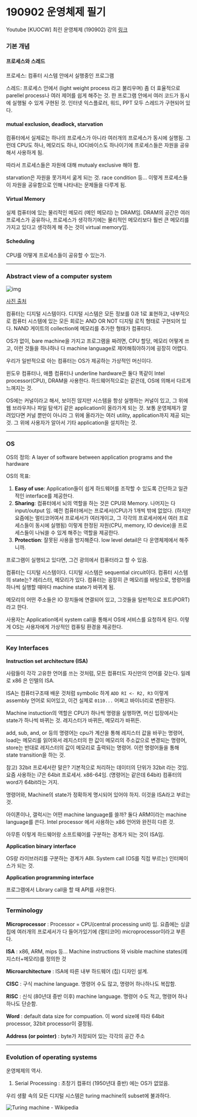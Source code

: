 # 190902 운영체제 필기

Youtube [KUOCW] 최린 운영체제 (190902) 강의 [링크](https://www.youtube.com/watch?time_continue=74&v=6Q5Gb1fxNMk&feature=emb_title)

### 기본 개념

#### 프로세스와 스레드

프로세스: 컴퓨터 시스템 안에서 실행중인 프로그램

스레드: 프로세스 안에서 (light weight process 라고 불리우며) 좀 더 효율적으로 parellel process나 여러 제어를 쉽게 해주는 것. 한 프로그램 안에서 여러 코드가 동시에 실행될 수 있게 구현된 것. 인터넷 익스플로러, 워드, PPT 모두 스레드가 구현되어 있다.

#### mutual exclusion, deadlock, starvation

컴퓨터에서 실제로는 하나의 프로세스가 아니라 여러개의 프로세스가 동시에 실행됨. 그런데 CPU도 하나, 메모리도 하나, IO디바이스도 하나이기에 프로세스들은 자원을 공유해서 사용하게 됨.

따라서 프로세스들은 자원에 대해 mutualy exclusive 해야 함.

starvation은 자원을 못가져서 굶게 되는 것. race condition 등... 이렇게 프로세스들이 자원을 공유함으로 인해 나타내는 문제들을 다루게 됨.

#### Virtual Memory

실제 컴퓨터에 있는 물리적인 메모리 (메인 메모리) 는 DRAM임. DRAM의 공간은 여러 프로세스가 공유하나, 프로세스가 생각하기에는 물리적인 메모리보다 훨씬 큰 메모리를 가지고 있다고 생각하게 해 주는 것이 virtual memory임.

#### Scheduling

CPU를 어떻게 프로세스들이 공유할 수 있는가.

---

### Abstract view of a computer system

![img](https://www.cs.uic.edu/~jbell/CourseNotes/OperatingSystems/images/Chapter1/1_1_SystemComponents.jpg)

[사진 출처](https://www.cs.uic.edu/~jbell/CourseNotes/OperatingSystems/1_Introduction.html)

컴퓨터는 디지털 시스템이다. 디지털 시스템은 모든 정보를 0과 1로 표현하고, 내부적으로 컴퓨터 시스템에 있는 모든 회로는 AND OR NOT 디지털 로직 형태로 구현되어 있다. NAND 게이트의 collection에 메모리를 추가한 형태가 컴퓨터다.

OS가 없이, bare machine을 가지고 프로그램을 짜려면, CPU 할당, 메모리 어떻게 쓰고, 이런 것들을 하나하나 다 machine language로 제어해줘야하기에 굉장히 어렵다. 

우리가 일반적으로 아는 컴퓨터는 OS가 제공하는 가상적인 머신이다.

윈도우 컴퓨터나, 애플 컴퓨터나 underline hardware은 둘다 똑같이 Intel processor(CPU), DRAM을 사용한다. 하드웨어적으로는 같은데, OS에 의해서 다르게 느껴지는 것.

OS에는 커널이라고 해서, 보이진 않지만 시스템을 항상 실행하는 커널이 있고, 그 위에 웹 브라우저나 파일 탐색기 같은 application이 올라가게 되는 것. 보통 운영체제가 깔려있다면 커널 뿐만이 아니라 그 위에 올라가는 여러 utility, application까지 제공 되는 것. 그 위에 사용자가 알아서 기타 application을 설치하는 것.

---

### OS

OS의 정의: A layer of software between application programs and the hardware

OS의 목표:

1. **Easy of use**: Application들이 쉽게 하드웨어를 조작할 수 있도록 간단하고 일관적인 interface를 제공한다.
2. **Sharing**: 컴퓨터에서 뇌의 역할을 하는 것은 CPU와 Memory. 나머지는 다 input/output 임. 예전 컴퓨터에서는 프로세서(CPU)가 1개씩 밖에 없었다. (하지만 요즘에는 멀티코어여서 프로세서가 여러개이고, 그 각각의 프로세서에서 여러 프로세스들이 동시에 실행됨) 이렇게 한정된 자원(CPU, memory, IO device)을 프로세스들이 나눠쓸 수 있게 해주는 역할을 제공한다.
3. **Protection**: 잘못된 사용을 방지해준다. low level detail은 다 운영체제에서 해주니까.

프로그램이 실행되고 있다면, 그건 광의에서 컴퓨터라고 할 수 있음.

컴퓨터는 디지털 시스템이다. 디지털 시스템은 sequential circuit이다. 컴퓨터 시스템의 state는? 레리스터, 메모리가 있다. 컴퓨터는 굉장히 큰 메모리를 바탕으로, 명령어를 하나씩 실행할 때마다 machine state가 바뀌게 됨.

메모리의 어떤 주소들은 IO 장치들에 연결되어 있고, 그것들을 일반적으로 포트(PORT)라고 한다.



사용자는 Application에서 system call을 통해서 OS에 서비스를 요청하게 된다. 이렇게 OS는 사용자에게 가상적인 컴퓨팅 환경을 제공한다.

---

### Key Interfaces

 **Instruction set architecture (ISA)**

사람들이 각각 고유한 언어를 쓰는 것처럼, 모든 컴퓨터도 자신만의 언어를 갖는다. 일례로 x86 은 인텔의 ISA.

ISA는 컴퓨터구조때 배운 것처럼 symbolic 하게 `ADD RI <- R2, R3` 이렇게 assembly 언어로 되어있고, 이건 실제로 `0110...` 어쩌고 바이너리로 변환된다.

Machine instuction의 역할은 CPU가 하나씩 명령을 실행하면, 머신 입장에서는 state가 하나씩 바뀌는 것. 레지스터가 바뀌든, 메모리가 바뀌든.

add, sub, and, or 등의 명령어는 cpu가 계산을 통해 레지스터 값을 바꾸는 명령어, load는 메모리를 읽어와서 레지스터의 한 값이 메모리의 주소값으로 변경되는 명령어, store는 반대로 레지스터의 값이 메모리로 출력되는 명령어. 이런 명령어들을 통해 state transition을 하는 것.

참고) 32bit 프로세서란 말은? 기본적으로 처리하는 데이터의 단위가 32bit 라는 것임. 요즘 사용하는 i7은 64bit 프로세서. x86-64임. (명령어는 같은데 64bit) 컴퓨터의 word가 64bit라는 거지.

명령어와, Machine의 state가 정확하게 명시되어 있어야 하지. 이것을 ISA라고 부르는 것.

아이폰이나, 갤럭시는 어떤 machine language를 쓸까? 둘다 ARM이라는 machine language를 쓴다. Intel processor 에서 사용하는 x86 언어와 완전히 다른 것.

아무튼 이렇게 하드웨어랑 소프트웨어를 구분하는 경계가 되는 것이 ISA임.

**Application binary interface**

OS랑 라이브러리를 구분하는 경계가 ABI. System call (OS를 직접 부르는) 인터페이스가 되는 것.

**Application programming interface**

프로그램에서 Library call을 할 때 API를 사용한다.

---

### Terminology

**Microprocessor** : Processor = CPU(central processing unit) 임. 요즘에는 싱글칩에 여러개의 프로세서가 다 들어가있기에 (멀티코어) microprocessor이라고 부른다.

**ISA** : x86, ARM, mips 등... Machine instructions 와 visible machine states(레지스터+메모리)를 정의한 것

**Microarchitecture** : ISA에 따른 내부 하드웨어 (칩) 디자인 설계.

**CISC** : 구식 machine language. 명령어 수도 많고, 명령어 하나하나도 복잡함.

**RISC** : 신식 (80년대 중반 이후) machine language. 명령어 수도 적고, 명령어 하나하나도 단순함.

**Word** : default data size for compuation. 이 word size에 따라 64bit processor, 32bit processor이 결정됨.

**Address (or pointer)** : byte가 저장되어 있는 각각의 공간 주소

---

### Evolution of operating systems

운영체제의 역사.

1) Serial Processing : 초창기 컴퓨터 (1950년대 중반) 에는 OS가 없었음.

우리 생활 속의 모든 디지털 시스템은 turing machine의 subset에 불과하다.

![Turing machine - Wikipedia](https://upload.wikimedia.org/wikipedia/commons/thumb/a/a2/Automata_theory.svg/1200px-Automata_theory.svg.png)



